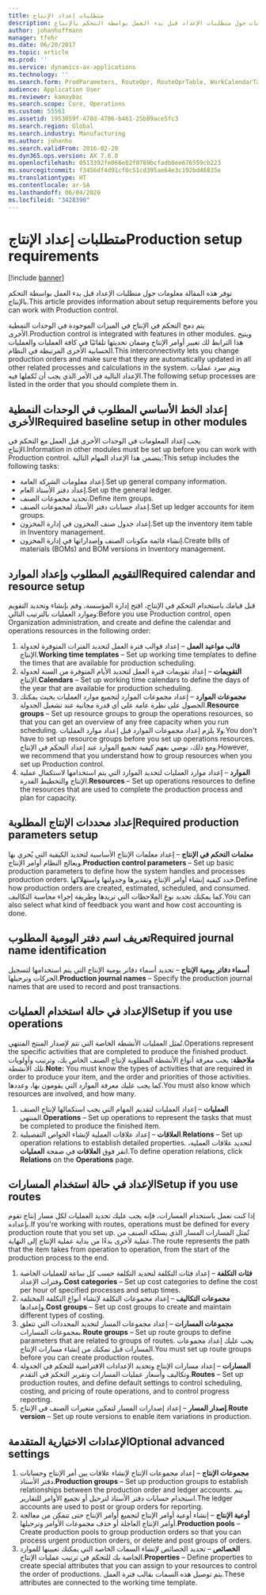 ```yaml
---
title: متطلبات إعداد الإنتاج
description: توفر هذه المقالة معلومات حول متطلبات الإعداد قبل بدء العمل بواسطة التحكم بالإنتاج‬.
author: johanhoffmann
manager: tfehr
ms.date: 06/20/2017
ms.topic: article
ms.prod: ''
ms.service: dynamics-ax-applications
ms.technology: ''
ms.search.form: ProdParameters, RouteOpr, RouteOprTable, WorkCalendarTable, WorkTimeTable, WrkCtrTable
audience: Application User
ms.reviewer: kamaybac
ms.search.scope: Core, Operations
ms.custom: 55561
ms.assetid: 1953059f-478d-4706-b461-25b89ace5fc3
ms.search.region: Global
ms.search.industry: Manufacturing
ms.author: johanho
ms.search.validFrom: 2016-02-28
ms.dyn365.ops.version: AX 7.0.0
ms.openlocfilehash: 0513392fe066e02f0789bcfadb0ee676559cb223
ms.sourcegitcommit: f3456df4d91cf0c51cd395ae64e3c192bd46835e
ms.translationtype: HT
ms.contentlocale: ar-SA
ms.lasthandoff: 06/04/2020
ms.locfileid: "3428390"
---
```

# <a name="production-setup-requirements"></a><span data-ttu-id="ac1e8-103">متطلبات إعداد الإنتاج</span><span class="sxs-lookup"><span data-stu-id="ac1e8-103">Production setup requirements</span></span>

[!include [banner](../includes/banner.md)]

<span data-ttu-id="ac1e8-104">توفر هذه المقالة معلومات حول متطلبات الإعداد قبل بدء العمل بواسطة التحكم بالإنتاج‬.</span><span class="sxs-lookup"><span data-stu-id="ac1e8-104">This article provides information about setup requirements before you can work with Production control.</span></span> 

<span data-ttu-id="ac1e8-105">يتم دمج التحكم في الإنتاج في الميزات الموجودة في الوحدات النمطية الأخرى.</span><span class="sxs-lookup"><span data-stu-id="ac1e8-105">Production control is integrated with features in other modules.</span></span> <span data-ttu-id="ac1e8-106">ويتيح هذا الترابط لك تغيير أوامر الإنتاج وضمان تحديثها تلقائيًا في كافة العمليات والعمليات الحسابية الأخرى المرتبطة في النظام.</span><span class="sxs-lookup"><span data-stu-id="ac1e8-106">This interconnectivity lets you change production orders and make sure that they are automatically updated in all other related processes and calculations in the system.</span></span> <span data-ttu-id="ac1e8-107">ويتم سرد عمليات الإعداد التالية في الأمر الذي يجب أن تُكملها فيه.</span><span class="sxs-lookup"><span data-stu-id="ac1e8-107">The following setup processes are listed in the order that you should complete them in.</span></span>

## <a name="required-baseline-setup-in-other-modules"></a><span data-ttu-id="ac1e8-108">إعداد الخط الأساسي المطلوب في الوحدات النمطية الأخرى</span><span class="sxs-lookup"><span data-stu-id="ac1e8-108">Required baseline setup in other modules</span></span>
<span data-ttu-id="ac1e8-109">يجب إعداد المعلومات في الوحدات الأخرى قبل العمل مع التحكم في الإنتاج.</span><span class="sxs-lookup"><span data-stu-id="ac1e8-109">Information in other modules must be set up before you can work with Production control.</span></span> <span data-ttu-id="ac1e8-110">يتضمن هذا الإعداد المهام التالية:</span><span class="sxs-lookup"><span data-stu-id="ac1e8-110">This setup includes the following tasks:</span></span>

-   <span data-ttu-id="ac1e8-111">إعداد معلومات الشركة العامة.</span><span class="sxs-lookup"><span data-stu-id="ac1e8-111">Set up general company information.</span></span>
-   <span data-ttu-id="ac1e8-112">إعداد دفتر الأستاذ العام.</span><span class="sxs-lookup"><span data-stu-id="ac1e8-112">Set up the general ledger.</span></span>
-   <span data-ttu-id="ac1e8-113">تحديد مجموعات الصنف.</span><span class="sxs-lookup"><span data-stu-id="ac1e8-113">Define item groups.</span></span>
-   <span data-ttu-id="ac1e8-114">إعداد حسابات دفتر الأستاذ لمجموعات الصنف.</span><span class="sxs-lookup"><span data-stu-id="ac1e8-114">Set up ledger accounts for item groups.</span></span>
-   <span data-ttu-id="ac1e8-115">إعداد جدول صنف المخزون في إدارة المخزون.</span><span class="sxs-lookup"><span data-stu-id="ac1e8-115">Set up the inventory item table in Inventory management.</span></span>
-   <span data-ttu-id="ac1e8-116">إنشاء قائمة مكونات الصنف وإصداراتها في إدارة المخزون.</span><span class="sxs-lookup"><span data-stu-id="ac1e8-116">Create bills of materials (BOMs) and BOM versions in Inventory management.</span></span>

## <a name="required-calendar-and-resource-setup"></a><span data-ttu-id="ac1e8-117">التقويم المطلوب وإعداد الموارد</span><span class="sxs-lookup"><span data-stu-id="ac1e8-117">Required calendar and resource setup</span></span>
<span data-ttu-id="ac1e8-118">قبل قيامك باستخدام التحكم في الإنتاج، افتح إدارة المؤسسة، وقم بإنشاء وتحديد التقويم وموارد العمليات بالترتيب التالي:</span><span class="sxs-lookup"><span data-stu-id="ac1e8-118">Before you use Production control, open Organization administration, and create and define the calendar and operations resources in the following order:</span></span>

1.  <span data-ttu-id="ac1e8-119">**قالب مواعيد العمل** – إعداد قوالب فترة العمل لتحديد الفترات المتوفرة لجدولة الإنتاج.</span><span class="sxs-lookup"><span data-stu-id="ac1e8-119">**Working time templates** – Set up working time templates to define the times that are available for production scheduling.</span></span>
2.  <span data-ttu-id="ac1e8-120">**التقويمات** – إعداد تقويمات فترة العمل لتحديد الأيام المتوفرة من السنة لجدولة الإنتاج.</span><span class="sxs-lookup"><span data-stu-id="ac1e8-120">**Calendars** – Set up working time calendars to define the days of the year that are available for production scheduling.</span></span>
3.  <span data-ttu-id="ac1e8-121">**مجموعات الموارد** – إعداد مجموعات الموارد لتجميع موارد العمليات بحيث يمكنك الحصول على نظرة عامة على أي قدرة مجانية عند تشغيل الجدولة.</span><span class="sxs-lookup"><span data-stu-id="ac1e8-121">**Resource groups** – Set up resource groups to group the operations resources, so that you can get an overview of any free capacity when you run scheduling.</span></span> <span data-ttu-id="ac1e8-122">ولا يلزم إعداد مجموعات الموارد قبل إعداد موارد العمليات.</span><span class="sxs-lookup"><span data-stu-id="ac1e8-122">You don't have to set up resource groups before you set up operations resources.</span></span> <span data-ttu-id="ac1e8-123">ومع ذلك، نوصي بفهم كيفية تجميع الموارد عند إعداد التحكم في الإنتاج.</span><span class="sxs-lookup"><span data-stu-id="ac1e8-123">However, we recommend that you understand how to group resources when you set up Production control.</span></span>
4.  <span data-ttu-id="ac1e8-124">**الموارد** – إعداد موارد العمليات لتحديد الموارد التي يتم استخدامها لاستكمال عملية الإنتاج والتخطيط القدرة.</span><span class="sxs-lookup"><span data-stu-id="ac1e8-124">**Resources** – Set up operations resources to define the resources that are used to complete the production process and plan for capacity.</span></span>

## <a name="required-production-parameters-setup"></a><span data-ttu-id="ac1e8-125">إعداد محددات الإنتاج المطلوبة</span><span class="sxs-lookup"><span data-stu-id="ac1e8-125">Required production parameters setup</span></span>
<span data-ttu-id="ac1e8-126">**معلمات التحكم في الإنتاج** – إعداد معلمات الإنتاج الأساسية لتحديد الكيفية التي يُجري بها ويعالج النظام أوامر الإنتاج.</span><span class="sxs-lookup"><span data-stu-id="ac1e8-126">**Production control parameters** – Set up basic production parameters to define how the system handles and processes production orders.</span></span> <span data-ttu-id="ac1e8-127">حدد كيفية إنشاء أوامر الإنتاج وتقديرها وجدولتها واستهلاكها.</span><span class="sxs-lookup"><span data-stu-id="ac1e8-127">Define how production orders are created, estimated, scheduled, and consumed.</span></span> <span data-ttu-id="ac1e8-128">كما يمكنك تحديد نوع الملاحظات التي تريدها وطريقة إجراء محاسبة التكاليف.</span><span class="sxs-lookup"><span data-stu-id="ac1e8-128">You can also select what kind of feedback you want and how cost accounting is done.</span></span>

## <a name="required-journal-name-identification"></a><span data-ttu-id="ac1e8-129">تعريف اسم دفتر اليومية المطلوب</span><span class="sxs-lookup"><span data-stu-id="ac1e8-129">Required journal name identification</span></span>
<span data-ttu-id="ac1e8-130">**أسماء دفاتر يومية الإنتاج** – تحديد أسماء دفاتر يومية الإنتاج التي يتم استخدامها لتسجيل الحركات وترحيلها.</span><span class="sxs-lookup"><span data-stu-id="ac1e8-130">**Production journal names** – Specify the production journal names that are used to record and post transactions.</span></span>

## <a name="setup-if-you-use-operations"></a><span data-ttu-id="ac1e8-131">الإعداد في حالة استخدام العمليات</span><span class="sxs-lookup"><span data-stu-id="ac1e8-131">Setup if you use operations</span></span>
<span data-ttu-id="ac1e8-132">تُمثل العمليات الأنشطة الخاصة التي تتم لإصدار المنتج المنتهي.</span><span class="sxs-lookup"><span data-stu-id="ac1e8-132">Operations represent the specific activities that are completed to produce the finished product.</span></span> <span data-ttu-id="ac1e8-133">**ملاحظة:** يجب معرفة أنواع الأنشطة المطلوبة لإنتاج الصنف الخاص بك، وترتيب وأولويات تلك الأنشطة.</span><span class="sxs-lookup"><span data-stu-id="ac1e8-133">**Note:** You must know the types of activities that are required in order to produce your item, and the order and priorities of those activities.</span></span> <span data-ttu-id="ac1e8-134">كما يجب عليك معرفة الموارد التي يقومون بها، وعددها.</span><span class="sxs-lookup"><span data-stu-id="ac1e8-134">You must also know which resources are involved, and how many.</span></span>

1.  <span data-ttu-id="ac1e8-135">**العمليات** – إعداد العمليات لتقديم المهام التي يجب استكمالها لإنتاج الصنف المنتهي.</span><span class="sxs-lookup"><span data-stu-id="ac1e8-135">**Operations** – Set up operations to represent the tasks that must be completed to produce the finished item.</span></span>
2.  <span data-ttu-id="ac1e8-136">**العلاقات** – إعداد علاقات العملية لإنشاء الخواص التفصيلية.</span><span class="sxs-lookup"><span data-stu-id="ac1e8-136">**Relations** – Set up operation relations to establish detailed properties.</span></span> <span data-ttu-id="ac1e8-137">لتحديد علاقات العملية، انقر فوق **العلاقات** في صفحة **العمليات**.</span><span class="sxs-lookup"><span data-stu-id="ac1e8-137">To define operation relations, click **Relations** on the **Operations** page.</span></span>

## <a name="setup-if-you-use-routes"></a><span data-ttu-id="ac1e8-138">الإعداد في حالة استخدام المسارات</span><span class="sxs-lookup"><span data-stu-id="ac1e8-138">Setup if you use routes</span></span>
<span data-ttu-id="ac1e8-139">إذا كنت تعمل باستخدام المسارات، فإنه يجب عليك تحديد العمليات لكل مسار إنتاج تقوم بإعداده.</span><span class="sxs-lookup"><span data-stu-id="ac1e8-139">If you're working with routes, operations must be defined for every production route that you set up.</span></span> <span data-ttu-id="ac1e8-140">تُمثل المسارات المسار الذي يسلكه الصنف من عملية لأخرى بدءًا من بداية عملية الإنتاج إلى النهاية.</span><span class="sxs-lookup"><span data-stu-id="ac1e8-140">The route represents the path that the item takes from operation to operation, from the start of the production process to the end.</span></span>

1.  <span data-ttu-id="ac1e8-141">**فئات التكلفة** – إعداد فئات التكلفة لتحديد التكلفة حسب كل ساعة للعمليات الخاصة وفترات الإعداد.</span><span class="sxs-lookup"><span data-stu-id="ac1e8-141">**Cost categories** – Set up cost categories to define the cost per hour of specified processes and setup times.</span></span>
2.  <span data-ttu-id="ac1e8-142">**مجموعات التكاليف** – إعداد مجموعات التكلفة لإنشاء أنواع التكلفة المختلفة وإعدادها.</span><span class="sxs-lookup"><span data-stu-id="ac1e8-142">**Cost groups** – Set up cost groups to create and maintain different types of costing.</span></span>
3.  <span data-ttu-id="ac1e8-143">**مجموعات المسارات** – إعداد مجموعات المسار لتحديد المحددات التي تتعلق بمجموعات المسارات.</span><span class="sxs-lookup"><span data-stu-id="ac1e8-143">**Route groups** – Set up route groups to define parameters that are related to groups of routes.</span></span> <span data-ttu-id="ac1e8-144">يجب عليك إعداد مجموعات المسارات قبل تمكنك من إنشاء مسارات الإنتاج.</span><span class="sxs-lookup"><span data-stu-id="ac1e8-144">You must set up route groups before you can create production routes.</span></span>
4.  <span data-ttu-id="ac1e8-145">**المسارات** – إعداد مسارات الإنتاج وتحديد الإعدادات الافتراضية للتحكم في الجدولة وتكاليف وأسعار عمليات المسارات وتقرير التحكم في التقدم.</span><span class="sxs-lookup"><span data-stu-id="ac1e8-145">**Routes** – Set up production routes, and define default settings to control scheduling, costing, and pricing of route operations, and to control progress reporting.</span></span>
5.  <span data-ttu-id="ac1e8-146">**إصدار المسار** – إعداد إصدارات المسار لتمكين متغيرات الصنف في الإنتاج.</span><span class="sxs-lookup"><span data-stu-id="ac1e8-146">**Route version** – Set up route versions to enable item variations in production.</span></span>

## <a name="optional-advanced-settings"></a><span data-ttu-id="ac1e8-147">الإعدادات الاختيارية المتقدمة</span><span class="sxs-lookup"><span data-stu-id="ac1e8-147">Optional advanced settings</span></span>
1.  <span data-ttu-id="ac1e8-148">**مجموعات الإنتاج** – إعداد مجموعات الإنتاج لإنشاء علاقات بين أمر الإنتاج وحسابات دفتر الأستاذ.</span><span class="sxs-lookup"><span data-stu-id="ac1e8-148">**Production groups** – Set up production groups to establish relationships between the production order and ledger accounts.</span></span> <span data-ttu-id="ac1e8-149">يتم استخدام حسابات دفتر الأستاذ لترحيل أو تجميع الأوامر للتقارير.</span><span class="sxs-lookup"><span data-stu-id="ac1e8-149">The ledger accounts are used to post or group orders for reporting.</span></span>
2.  <span data-ttu-id="ac1e8-150">**أوعية الإنتاج** – إنشاء أوعية أوامر الإنتاج لتجميع أوامر الإنتاج حتى تتمكن من معالجة أوامر الإنتاج العاجلة أو حذف مجموعات الأوامر وترحيلها.</span><span class="sxs-lookup"><span data-stu-id="ac1e8-150">**Production pools** – Create production pools to group production orders so that you can process urgent production orders, or delete and post groups of orders.</span></span>
3.  <span data-ttu-id="ac1e8-151">**الخصائص** – تحديد الخصائص لإنشاء السمات الخاصة التي يمكنك تعيينها للموارد الخاصة بك للتحكم في ترتيب عمليات الإنتاج.</span><span class="sxs-lookup"><span data-stu-id="ac1e8-151">**Properties** – Define properties to create special attributes that you can assign to your resources to control the order of productions.</span></span> <span data-ttu-id="ac1e8-152">يتم توصيل هذه السمات بقالب فترة العمل.</span><span class="sxs-lookup"><span data-stu-id="ac1e8-152">These attributes are connected to the working time template.</span></span>




